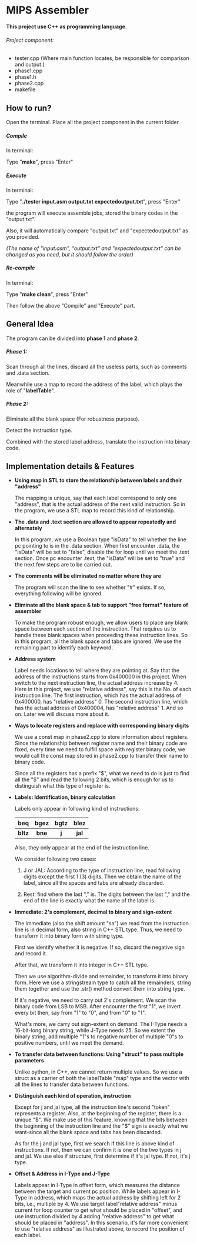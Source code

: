 # MIPS Assembler


**This project use C++ as programming language.**



###### Project component:

- tester.cpp  (Where main function locates, be responsible  for comparison and output.)
- phase1.cpp
- phase1.h
- phase2.cpp
- makefile



## How to run?



Open the terminal. Place all the project component in the current folder. 



##### Compile

In terminal:

Type "**make**", press "Enter"



##### Execute

In terminal:

Type "**./tester input.asm output.txt expectedoutput.txt**", press "Enter"

the program will execute assemble jobs, stored the binary codes in the "output.txt".

Also, it will automatically compare "output.txt" and "expectedoutput.txt" as you provided. 

*(The name of "input.asm", "output.txt" and "expectedoutput.txt" can be changed as you need, but it should follow the order)*



##### Re-compile

In terminal:

Type "**make clean**", press "Enter"

Then follow the above "Compile" and "Execute" part.





## General Idea

The program can be divided into **phase 1** and **phase 2**.



##### Phase 1:

Scan through all the lines, discard all the useless parts, such as comments and .data section. 

Meanwhile use a map to record the address of the label, which plays the role of "**labelTable**".



##### Phase 2:

Eliminate all the blank space (For robustness purpose).

Detect the instruction type.

Combined with the stored label address, translate the instruction into binary code.





## Implementation details & Features



- **Using map in STL to store the relationship between labels and their "address"**

  The mapping is unique, say that each label correspond to only one "address", that is the actual address of the next valid instruction. So in the program, we use a STL map to record this kind of relationship. 

  

- **The .data and .text section are allowed to appear repeatedly and alternately**

  In this program, we use a Boolean type "isData" to tell whether the line pc pointing to is in the .data section. When first encounter .data, the "isData" will be set to "false", disable the for loop until we meet the .text section. Once pc encounter .text, the "isData" will be set to "true" and the next few steps are to be carried out.

  

- **The comments will be eliminated no matter where they are**

  The program will scan the line to see whether "#" exists. If so, everything following will be ignored.

  

- **Eliminate all the blank space & tab to support "free format" feature of assembler**

  To make the program robust enough, we allow users to place any blank space between each section of the instruction. That requires us to handle these blank spaces when proceeding these instruction lines. So in this program, all the blank space and tabs are ignored. We use the remaining part to identify each keyword.

  

  

  

- **Address system**

  Label needs locations to tell where they are pointing at. Say that the address of the instructions starts from 0x400000 in this project. When switch to the next instruction line, the actual address increase by 4. Here in this project, we use "relative address", say this is the No. of each instruction line. The first instruction, which has the actual address of 0x400000, has "relative address" 0. The second instruction line, which has the actual address of 0x400004, has "relative address" 1. And so on. Later we will discuss more about it.

  

- **Ways to locate registers and replace with corresponding binary digits**

  We use a const map in phase2.cpp to store information about registers. Since the relationship between register name and their binary code are fixed, every time we need to fulfill space with register binary code, we would call the const map stored in phase2.cpp to transfer their name to binary code.

  Since all the registers has a prefix "$", what we need to do is just to find all the "$" and read the following 2 bits, which is enough for us to distinguish what this type of register is.

  

- **Labels: Identification, binary calculation**

  Labels only appear in following kind of instructions:

  |   beq    |  bgez   | bgtz  |  blez   |
  | :------: | :-----: | :---: | :-----: |
  | **bltz** | **bne** | **j** | **jal** |

  Also, they only appear at the end of the instruction line.

  We consider following two cases:

  1. J or JAL: According to the type of instruction line, read following digits except the first 1 (3) digits. Then we obtain the name of the label, since all the spaces and tabs are already discarded.

  2. Rest: find where the last "," is. The digits between the last "," and the end of the line is exactly what the name of the label is.

     

- **Immediate: 2's complement, decimal to binary and sign-extent**

  The immediate (also the shift amount "sa") we read from the instruction line is in decimal form, also string in C++ STL type. Thus, we need to transform it into binary form with string type. 

  First we identify whether it is negative. If so, discard the negative sign and record it.

  After that, we transform it into integer in C++ STL type. 

  Then we use algorithm-divide and remainder, to transform it into binary form. Here we use a stringstream type to catch all the remainders, string them together and use the .str() method convert them into string type.

  If it's negative, we need to carry out 2's complement. We scan the binary code from LSB to MSB. After encounter the first "1", we invert every bit then, say from "1" to "0", and from "0" to "1".

  What's more, we carry out sign-extent on demand. The I-Type needs a 16-bit-long binary string, while J-Type needs 25. So we extent the binary string, add multiple "1"s to negative number of multiple "0"s to positive numbers, until we meet the demand.

  

- **To transfer data between functions: Using "struct" to pass multiple parameters**

  Unlike python, in C++, we cannot return multiple values. So we use a struct as a carrier of both the labelTable "map" type and the vector with all the lines to transfer data between functions.

   

- **Distinguish each kind of operation, instruction**

  Except for j and jal type, all the instruction line's second "token" represents a register. Also, at the beginning of the register, there is a unique "$". We make use of this feature, knowing that the bits between the beginning of the instruction line and the "$" sign is exactly what we want-since all the blank space and tabs has been discarded.

  As for the j and jal type, first we search if this line is above kind of instructions. If not, then we can confirm it is one of the two types in j and jal. We use else if structure, first determine if it's jal type. If not, it's j type.

  

- **Offset & Address in I-Type and J-Type**

  Labels appear in I-Type in offset form, which measures the distance between the target and current pc position. While labels appear in I-Type in address, which maps the actual address by shifting left for 2 bits, i.e., multiple by 4. We use target label"relative address" minus current for loop counter to get what should be placed in "offset", and use instruction divided by 4 adding "relative address" to get what should be placed in "address". In this scenario, it's far more convenient to use "relative address" as illustrated above, to record the position of each label. 


